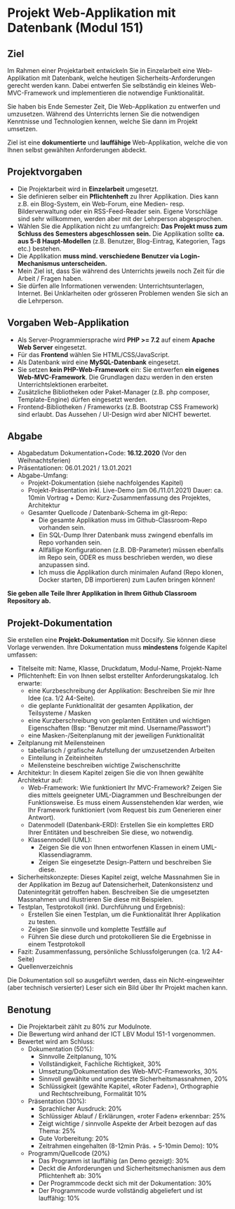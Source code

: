 Projekt Web-Applikation mit Datenbank (Modul 151)
==================================================

Ziel
--------

Im Rahmen einer Projektarbeit entwickeln Sie in Einzelarbeit eine Web-Applikation mit Datenbank, welche heutigen Sicherheits-Anforderungen gerecht werden kann.
Dabei entwerfen Sie selbständig ein kleines Web-MVC-Framework und implementieren die notwendige Funktionalität.

Sie haben bis Ende Semester Zeit, Die Web-Applikation zu entwerfen und umzusetzen. Während des Unterrichts lernen Sie die notwendigen Kenntnisse und Technologien kennen,
welche Sie dann im Projekt umsetzen.

Ziel ist eine **dokumentierte** und **lauffähige** Web-Applikation, welche die von Ihnen selbst gewählten Anforderungen abdeckt.

Projektvorgaben
----------------

* Die Projektarbeit wird in **Einzelarbeit** umgesetzt.
* Sie definieren selber ein **Pflichtenheft** zu Ihrer Applikation. Dies kann z.B. ein Blog-System, ein Web-Forum, eine Medien- resp. Bilderverwaltung
  oder ein RSS-Feed-Reader sein. Eigene Vorschläge sind sehr willkommen, werden aber mit der Lehrperson abgesprochen.
* Wählen Sie die Applikation nicht zu umfangreich: **Das Projekt muss zum Schluss des Semesters abgeschlossen sein.**
  Die Applikation sollte **ca. aus 5-8 Haupt-Modellen** (z.B. Benutzer, Blog-Eintrag, Kategorien, Tags etc.) bestehen.
* Die Applikation **muss mind. verschiedene Benutzer via Login-Mechanismus unterscheiden.**
* Mein Ziel ist, dass Sie während des Unterrichts jeweils noch Zeit für die Arbeit / Fragen haben.
* Sie dürfen alle Informationen verwenden: Unterrichtsunterlagen, Internet. Bei Unklarheiten oder grösseren Problemen wenden Sie sich an die Lehrperson.

Vorgaben Web-Applikation
---------------------------
* Als Server-Programmiersprache wird **PHP >= 7.2** auf einem **Apache Web Server** eingesetzt.
* Für das **Frontend** wählen Sie HTML/CSS/JavaScript.
* Als Datenbank wird eine **MySQL-Datenbank** eingesetzt.
* Sie setzen **kein PHP-Web-Framework** ein: Sie entwerfen **ein eigenes Web-MVC-Framework**. Die Grundlagen dazu werden in den ersten Unterrichtslektionen erarbeitet.
* Zusätzliche Bibliotheken oder Paket-Manager (z.B. php composer, Template-Engine) dürfen eingesetzt werden.
* Frontend-Bibliotheken / Frameworks (z.B. Bootstrap CSS Framework) sind erlaubt. Das Aussehen / UI-Design wird aber NICHT bewertet.

Abgabe
--------
* Abgabedatum Dokumentation+Code: **16.12.2020** (Vor den Weihnachtsferien)
* Präsentationen: 06.01.2021 / 13.01.2021
* Abgabe-Umfang:
  * Projekt-Dokumentation (siehe nachfolgendes Kapitel)
  * Projekt-Präsentation inkl. Live-Demo (am 06./11.01.2021)
    Dauer: ca. 10min Vortrag + Demo: Kurz-Zusammenfassung des Projektes, Architektur
  * Gesamter Quellcode / Datenbank-Schema im git-Repo:
    * Die gesamte Applikation muss im Github-Classroom-Repo vorhanden sein.
    * Ein SQL-Dump Ihrer Datenbank muss zwingend ebenfalls im Repo vorhanden sein.
    * Allfällige Konfigurationen (z.B. DB-Parameter) müssen ebenfalls im Repo sein, ODER es muss beschrieben werden,
      wo diese anzupassen sind.
    * Ich muss die Applikation durch minimalen Aufand (Repo klonen, Docker starten, DB importieren) zum Laufen bringen können!

**Sie geben alle Teile Ihrer Applikation in Ihrem Github Classroom Repository ab.**

Projekt-Dokumentation
-----------------------

Sie erstellen eine **Projekt-Dokumentation** mit Docsify. Sie können diese Vorlage verwenden.
Ihre Dokumentation muss **mindestens** folgende Kapitel umfassen:

* Titelseite mit: Name, Klasse, Druckdatum, Modul-Name, Projekt-Name
* Pflichtenheft: Ein von Ihnen selbst erstellter Anforderungskatalog. Ich erwarte:
  * eine Kurzbeschreibung der Applikation: Beschreiben Sie mir Ihre Idee (ca. 1/2 A4-Seite).
  * die geplante Funktionalität der gesamten Applikation, der Teilsysteme / Masken
  * eine Kurzberschreibung von geplanten Entitäten und wichtigen Eigenschaften (Bsp: "Benutzer mit mind. Username/Passwort")
  * eine Masken-/Seitenplanung mit der jeweiligen Funktionalität
* Zeitplanung mit Meilensteinen
  * tabellarisch / grafische Aufstellung der umzusetzenden Arbeiten
  * Einteilung in Zeiteinheiten
  * Meilensteine beschreiben wichtige Zwischenschritte
* Architektur: In diesem Kapitel zeigen Sie die von Ihnen gewählte Architektur auf:
    * Web-Framework: Wie funktioniert Ihr MVC-Framework? Zeigen Sie dies mittels
      geeigneter UML-Diagrammen und Beschreibungen der Funktionsweise. Es muss einem Aussenstehenden klar werden,
      wie Ihr Framework funktioniert (vom Request bis zum Generieren einer Antwort).
    * Datenmodell (Datenbank-ERD): Erstellen Sie ein komplettes ERD Ihrer Entitäten und beschreiben Sie diese, wo notwendig.
    * Klassenmodell (UML):
      * Zeigen Sie die von Ihnen entworfenen Klassen in einem UML-Klassendiagramm.
      * Zeigen Sie eingesetzte Design-Pattern und beschreiben Sie diese.
* Sicherheitskonzepte: Dieses Kapitel zeigt, welche Massnahmen Sie in der Applikation im Bezug auf Datensicherheit, Datenkonsistenz und Datenintegrität getroffen haben.
  Beschreiben Sie die umgesetzten Massnahmen und illustrieren Sie diese mit Beispielen.
* Testplan, Testprotokoll (inkl. Durchführung und Ergebnis):
  * Erstellen Sie einen Testplan, um die Funktionalität Ihrer Applikation zu testen.
  * Zeigen Sie sinnvolle und komplette Testfälle auf
  * Führen Sie diese durch und protokollieren Sie die Ergebnisse in einem Testprotokoll
* Fazit: Zusammenfassung, persönliche Schlussfolgerungen (ca. 1/2 A4-Seite)
* Quellenverzeichnis

Die Dokumentation soll so ausgeführt werden, dass ein Nicht-eingeweihter (aber technisch versierter) Leser sich ein Bild über Ihr Projekt machen kann.

Benotung
-----------

* Die Projektarbeit zählt zu 80% zur Modulnote.
* Die Bewertung wird anhand der ICT LBV Modul 151-1 vorgenommen.
* Bewertet wird am Schluss:
  * Dokumentation (50%):
    * Sinnvolle Zeitplanung, 10%
    * Vollständigkeit, Fachliche Richtigkeit, 30%
    * Umsetzung/Dokumentation des Web-MVC-Frameworks, 30%
    * Sinnvoll gewählte und umgesetzte Sicherheitsmassnahmen, 20%
    * Schlüssigkeit (gewählte Kapitel, «Roter Faden»), Orthographie und Rechtschreibung, Formalität 10%
  * Präsentation (30%):
    * Sprachlicher Ausdruck: 20%
    * Schlüssiger Ablauf / Erklärungen, «roter Faden» erkennbar: 25%
    * Zeigt wichtige / sinnvolle Aspekte der Arbeit bezogen auf das Thema: 25%
    * Gute Vorbereitung: 20%
    * Zeitrahmen eingehalten (8-12min Präs. + 5-10min Demo): 10%
  * Programm/Quellcode (20%)
    * Das Programm ist lauffähig (an Demo gezeigt): 30%
    * Deckt die Anforderungen und Sicherheitsmechanismen aus dem Pflichtenheft ab: 30%
    * Der Programmcode deckt sich mit der Dokumentation: 30%
    * Der Programmcode wurde vollständig abgeliefert und ist lauffähig: 10%


